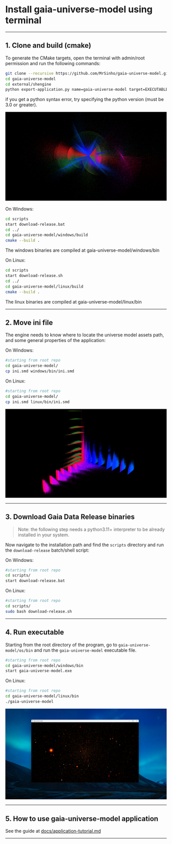 # Install gaia-universe-model using terminal

---

## 1. Clone and build (cmake)

To generate the CMake targets, open the terminal with admin/root permission and run the following commands:

```bash
git clone --recursive https://github.com/MrSinho/gaia-universe-model.git
cd gaia-universe-model
cd external/shengine
python export-application.py name=gaia-universe-model target=EXECUTABLE path=../../gaia-universe-model
```

if you get a python syntax error, try specifying the python version (must be 3.0 or greater).

![](media/mass_feh_age_polar__agecf.png)


On Windows:
```bash
cd scripts
start download-release.bat
cd ../
cd gaia-universe-model/windows/build
cmake --build .
```
The windows binaries are compiled at gaia-universe-model/windows/bin

On Linux:
```bash
cd scripts
start download-release.sh
cd ../
cd gaia-universe-model/linux/build
cmake --build .
```

The linux binaries are compiled at gaia-universe-model/linux/bin

---

## 2. Move ini file

The engine needs to know where to locate the universe model assets path, and some general properties of the application: 

On Windows:

```bash
#starting from root repo
cd gaia-universe-model/
cp ini.smd windows/bin/ini.smd
```

On Linux:

```bash
#starting from root repo
cd gaia-universe-model/
cp ini.smd linux/bin/ini.smd
```

![](media/age_mass_feh__fehcf_cartesian.png)

---

## 3. Download Gaia Data Release binaries

> Note: the following step needs a python3.11+ interpreter to be already installed in your system.

Now navigate to the installation path and find the `scripts` directory and run the `download-release` batch/shell script:

On Windows:

```bash
#starting from root repo
cd scripts/
start download-release.bat
```

On Linux:

```bash
#starting from root repo
cd scripts/
sudo bash download-release.sh
```

---

## 4. Run executable

Starting from the root directory of the program, go to `gaia-universe-model/os/bin` and run the `gaia-universe-model` executable file.

```bash
#starting from root repo
cd gaia-universe-model/windows/bin
start gaia-universe-model.exe
```

On Linux:

```bash
#starting from root repo
cd gaia-universe-model/linux/bin
./gaia-universe-model
```

![](media/gaia-universe-model-startup.png)

---

## 5. How to use gaia-universe-model application

See the guide at [docs/application-tutorial.md](application-tutorial.md)

---